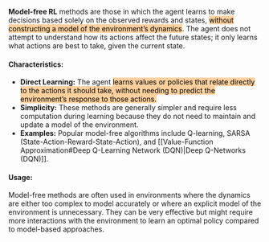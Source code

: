 **Model-free RL** methods are those in which the agent learns to make decisions based solely on the observed rewards and states, <mark style="background: #FFB86CA6;">without constructing a model of the environment’s dynamics</mark>. The agent does not attempt to understand how its actions affect the future states; it only learns what actions are best to take, given the current state.
#### Characteristics:
- **Direct Learning:** The agent <mark style="background: #FFB86CA6;">learns values or policies that relate directly to the actions it should take, without needing to predict the environment’s response to those actions.</mark>
- **Simplicity:** These methods are generally simpler and require less computation during learning because they do not need to maintain and update a model of the environment.
- **Examples:** Popular model-free algorithms include Q-learning, SARSA (State-Action-Reward-State-Action), and [[Value-Function Approximation#Deep Q-Learning Network (DQN)|Deep Q-Networks (DQN)]].
#### Usage:
Model-free methods are often used in environments where the dynamics are either too complex to model accurately or where an explicit model of the environment is unnecessary. They can be very effective but might require more interactions with the environment to learn an optimal policy compared to model-based approaches.